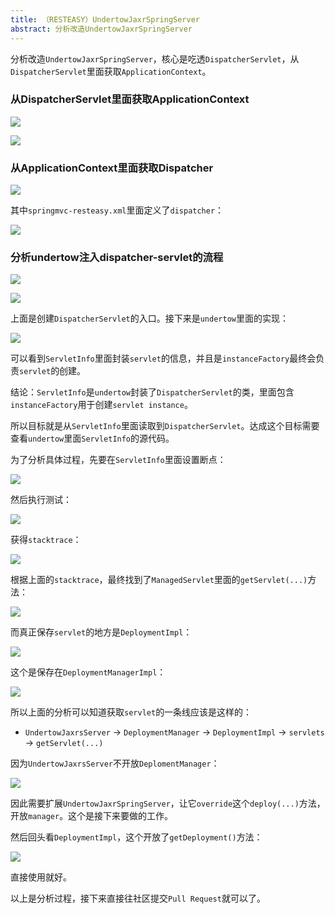 ```yaml
---
title: （RESTEASY）UndertowJaxrSpringServer
abstract: 分析改造UndertowJaxrSpringServer
---
```




分析改造`UndertowJaxrSpringServer`，核心是吃透`DispatcherServlet`，从`DispatcherServlet`里面获取`ApplicationContext`。

### 从DispatcherServlet里面获取ApplicationContext

![](https://raw.githubusercontent.com/liweinan/blogpic2019/master/data/2C51454A-DE6F-44C0-A711-394F00D00007.png)

![](https://raw.githubusercontent.com/liweinan/blogpic2019/master/data/0230A48F-3748-4014-A684-456EF74FD73A.png)

### 从ApplicationContext里面获取Dispatcher

![](https://raw.githubusercontent.com/liweinan/blogpic2019/master/data/7B1BC55F-7568-4B5E-9AEE-44CD195A8D46.png)

其中`springmvc-resteasy.xml`里面定义了`dispatcher`：

![](https://raw.githubusercontent.com/liweinan/blogpic2019/master/data/48240B49-6535-465A-A917-8D0C659E2BB7.png)

### 分析undertow注入dispatcher-servlet的流程

![](https://raw.githubusercontent.com/liweinan/blogpic2019/master/data/6396CFDB-CCCF-4896-8CF0-4E61C16383FC.png)

![](https://raw.githubusercontent.com/liweinan/blogpic2019/master/data/20C1015D-E83B-4931-B97A-720916EFC516.png)

上面是创建`DispatcherServlet`的入口。接下来是`undertow`里面的实现：

![](https://raw.githubusercontent.com/liweinan/blogpic2019/master/data/216A2872-B79C-451F-96DE-93D83544F89F.png)

可以看到`ServletInfo`里面封装`servlet`的信息，并且是`instanceFactory`最终会负责`servlet`的创建。

结论：`ServletInfo`是`undertow`封装了`DispatcherServlet`的类，里面包含`instanceFactory`用于创建`servlet instance`。

所以目标就是从`ServletInfo`里面读取到`DispatcherServlet`。达成这个目标需要查看`undertow`里面`ServletInfo`的源代码。

为了分析具体过程，先要在`ServletInfo`里面设置断点：

![](https://raw.githubusercontent.com/liweinan/blogpic2019/master/data/B5BE95F4-8FFE-4FDB-B5B5-4920CD5B960F.png)

然后执行测试：

![](https://raw.githubusercontent.com/liweinan/blogpic2019/master/data/7B562982-F088-4BA4-800B-4C962D38AC7E.png)

获得`stacktrace`：

![](https://raw.githubusercontent.com/liweinan/blogpic2019/master/data/DC2BDC75-DB52-4F70-B753-2B9B22B74D63.png)

根据上面的`stacktrace`，最终找到了`ManagedServlet`里面的`getServlet(...)`方法：

![](https://raw.githubusercontent.com/liweinan/blogpic2019/master/data/3B28916F-4FB9-496D-A61B-097C0FD28637.png)

而真正保存`servlet`的地方是`DeploymentImpl`：

![](https://raw.githubusercontent.com/liweinan/blogpic2019/master/data/71B19A1D-2C8B-4EEC-9E17-5FADC3D1F75B.png)

这个是保存在`DeploymentManagerImpl`：

![](https://raw.githubusercontent.com/liweinan/blogpic2019/master/data/44BF1A11-C7C6-4106-903E-7F831A37E7FD.png)

所以上面的分析可以知道获取`servlet`的一条线应该是这样的：

- `UndertowJaxrsServer` -> `DeploymentManager` -> `DeploymentImpl` -> `servlets` -> `getServlet(...)`

因为`UndertowJaxrsServer`不开放`DeplomentManager`：

![](https://raw.githubusercontent.com/liweinan/blogpic2019/master/data/2FF44EB6-012F-44AE-946C-5CB82E0B7E4E.png)

因此需要扩展`UndertowJaxrSpringServer`，让它`override`这个`deploy(...)`方法，开放`manager`。这个是接下来要做的工作。

然后回头看`DeploymentImpl`，这个开放了`getDeployment()`方法：

![](https://raw.githubusercontent.com/liweinan/blogpic2019/master/data/DAA824A8-0F21-4CCA-92FD-66A3E97584CE.png)

直接使用就好。

以上是分析过程，接下来直接往社区提交`Pull Request`就可以了。


